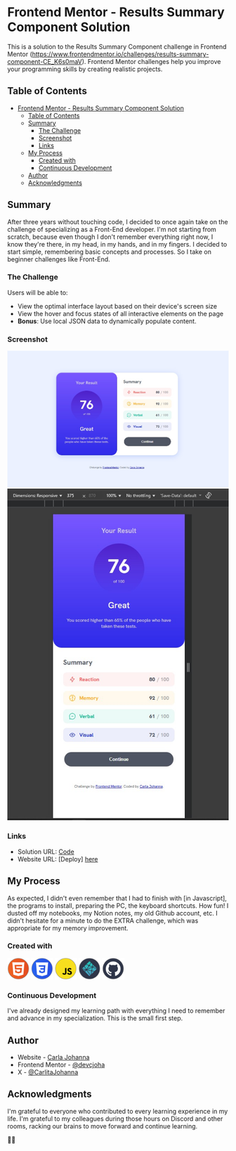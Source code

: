 # Frontend Mentor - Results Summary Component Solution

This is a solution to the Results Summary Component challenge in Frontend Mentor (https://www.frontendmentor.io/challenges/results-summary-component-CE_K6s0maV). Frontend Mentor challenges help you improve your programming skills by creating realistic projects.

## Table of Contents

- [Frontend Mentor - Results Summary Component Solution](#frontend-mentor---results-summary-component-solution)
  - [Table of Contents](#table-of-contents)
  - [Summary](#summary)
    - [The Challenge](#the-challenge)
    - [Screenshot](#screenshot)
    - [Links](#links)
  - [My Process](#my-process)
    - [Created with](#created-with)
    - [Continuous Development](#continuous-development)
  - [Author](#author)
  - [Acknowledgments](#acknowledgments)

## Summary

After three years without touching code, I decided to once again take on the challenge of specializing as a Front-End developer. I'm not starting from scratch, because even though I don't remember everything right now, I know they're there, in my head, in my hands, and in my fingers.
I decided to start simple, remembering basic concepts and processes. So I take on beginner challenges like Front-End.

### The Challenge

Users will be able to:

- View the optimal interface layout based on their device's screen size
- View the hover and focus states of all interactive elements on the page
- **Bonus**: Use local JSON data to dynamically populate content.

### Screenshot

![results-summary-component-desktop](./assets/images/results-summary-component-desktop.jpg)
![results-summary-component-mobile](./assets/images/results-summary-component-mobile.jpg)

### Links

- Solution URL: [Code](https://github.com/devcjoha/results-summary-component-main)
- Website URL: [Deploy] [here](https://results-summary-frontendm.netlify.app/)

## My Process
As expected, I didn't even remember that I had to finish with [in Javascript], the programs to install, preparing the PC, the keyboard shortcuts. How fun! I dusted off my notebooks, my Notion notes, my old Github account, etc.
I didn't hesitate for a minute to do the EXTRA challenge, which was appropriate for my memory improvement.

### Created with

<img src="./assets/images/html.svg" alt="html" width="50px" />
<img src="././assets/images/css.svg" alt="html" width="50px" />
<img src="./assets/images/js.svg" alt="html" width="50px" />
<img src="./assets/images/netlify.svg" alt="html" width="50px" />
<img src="./assets/images/github.svg" alt="html" width="50px" />


### Continuous Development

I've already designed my learning path with everything I need to remember and advance in my specialization. This is the small first step.

## Author

- Website - [Carla Johanna](https://github.com/devcjoha)
- Frontend Mentor - [@devcjoha](https://www.frontendmentor.io/profile/yourusername)
- X - [@CarlitaJohanna](https://www.x.com/carlitajohana)

## Acknowledgments

I'm grateful to everyone who contributed to every learning experience in my life. I'm grateful to my colleagues during those hours on Discord and other rooms, racking our brains to move forward and continue learning.

👋🏻